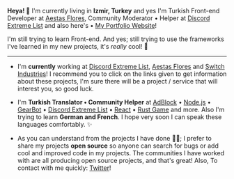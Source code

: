 **Heya! 👋** I'm currently living in **Izmir, Turkey** and yes I'm Turkish Front-end Developer at [Aestas Flores](https://aestasflores.me), Community Moderator • Helper at [Discord Extreme List](https://discordextremelist.xyz/) and also here's • [My Portfolio Website](https://alfreddo.ga)!

I'm still trying to learn Front-end. And yes; still trying to use the frameworks I've learned in my new projects, it's _really_ cool! 🚀

-----

- I'm **currently** working at [Discord Extreme List](https://discordextremelist.xyz), [Aestas Flores](https://github.com/AestasFlores) and [Switch Industries](https://github.com/AestasFlores)! I recommend you to click on the links given to get information about these projects, I'm sure there will be a project / service that will interest you, so good luck.

- I'm **Turkish Translator • Community Helper** at [AdBlock](https://getadblock.com/) • [Node.js](https://nodejs.org/) • [GearBot](https://gearbot.rocks) • [Discord Extreme List](https://discordextremelist.xyz) • [React](https://facebook.github.io/react/) • [Rust Game](https://rust.facepunch.com/) and more. Also I'm trying to learn **German and French**. I hope very soon I can speak these languages comfortably. ✨

- As you can understand from the projects I have done 👨‍💻; I prefer to share my projects **open source** so anyone can search for bugs or add cool and improved code in my projects. The communities I have worked with are all producing open source projects, and that's great! Also, To contact with me quickly: [Twitter](https://twitter.com/alfredsaveron)!

